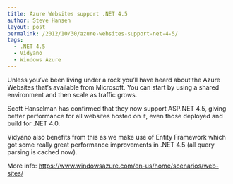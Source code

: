 ```yaml
---
title: Azure Websites support .NET 4.5
author: Steve Hansen
layout: post
permalink: /2012/10/30/azure-websites-support-net-4-5/
tags:
  - .NET 4.5
  - Vidyano
  - Windows Azure
---
```

Unless you&#8217;ve been living under a rock you&#8217;ll have heard about the Azure Websites that&#8217;s available from Microsoft. You can start by using a shared environment and then scale as traffic grows.

Scott Hanselman has confirmed that they now support ASP.NET 4.5, giving better performance for all websites hosted on it, even those deployed and build for .NET 4.0.

Vidyano also benefits from this as we make use of Entity Framework which got some really great performance improvements in .NET 4.5 (all query parsing is cached now).

More info: <https://www.windowsazure.com/en-us/home/scenarios/web-sites/>